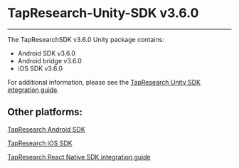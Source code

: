 # TapResearch-Unity-SDK v3.6.0
---

The TapResearchSDK v3.6.0 Unity package contains:
* Android SDK v3.6.0
* Android bridge v3.6.0
* iOS SDK v3.6.0

For additional information, please see the [TapResearch Unity SDK integration guide](https://supply-docs.tapresearch.com/docs/unity-integration).

## Other platforms:

[TapResearch Android SDK](https://supply-docs.tapresearch.com/docs/android-integration)  

[TapResearch iOS SDK](https://supply-docs.tapresearch.com/docs/ios-integration)  

[TapResearch React Native SDK integration guide](https://supply-docs.tapresearch.com/docs/react-integration)
